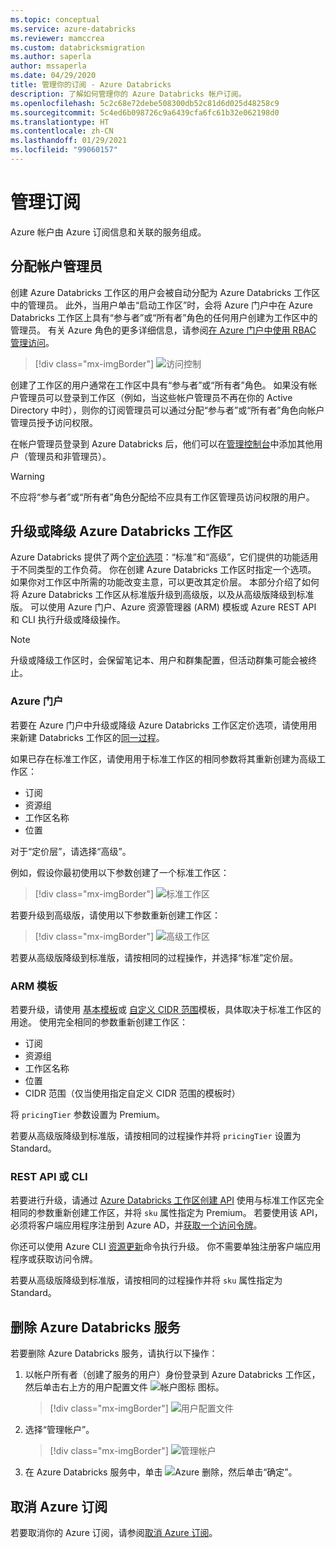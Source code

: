 ```yaml
---
ms.topic: conceptual
ms.service: azure-databricks
ms.reviewer: mamccrea
ms.custom: databricksmigration
ms.author: saperla
author: mssaperla
ms.date: 04/29/2020
title: 管理你的订阅 - Azure Databricks
description: 了解如何管理你的 Azure Databricks 帐户订阅。
ms.openlocfilehash: 5c2c68e72debe508300db52c81d6d025d48258c9
ms.sourcegitcommit: 5c4ed6b098726c9a6439cfa6fc61b32e062198d0
ms.translationtype: HT
ms.contentlocale: zh-CN
ms.lasthandoff: 01/29/2021
ms.locfileid: "99060157"
---
```

# <a name="manage-your-subscription"></a>管理订阅

Azure 帐户由 Azure 订阅信息和关联的服务组成。

## <a name="assign-account-admins"></a><a id="assign-account-admins"> </a><a id="assign-initial-account-admins"> </a>分配帐户管理员

创建 Azure Databricks 工作区的用户会被自动分配为 Azure Databricks 工作区中的管理员。 此外，当用户单击“启动工作区”时，会将 Azure 门户中在 Azure Databricks 工作区上具有“参与者”或“所有者”角色的任何用户创建为工作区中的管理员。 有关 Azure 角色的更多详细信息，请参阅[在 Azure 门户中使用 RBAC 管理访问](/role-based-access-control/role-assignments-portal)。

> [!div class="mx-imgBorder"]
> ![访问控制](../../_static/images/admin-settings/azure-portal-iam-permissions.png)

创建了工作区的用户通常在工作区中具有“参与者”或“所有者”角色。
如果没有帐户管理员可以登录到工作区（例如，当这些帐户管理员不再在你的 Active Directory 中时），则你的订阅管理员可以通过分配“参与者”或“所有者”角色向帐户管理员授予访问权限。

在帐户管理员登录到 Azure Databricks 后，他们可以在[管理控制台](../admin-console.md)中添加其他用户（管理员和非管理员）。

> [!WARNING]
>
> 不应将“参与者”或“所有者”角色分配给不应具有工作区管理员访问权限的用户。

## <a name="upgrade-or-downgrade-an-azure-databricks-workspace"></a><a id="upgrade-downgrade"> </a><a id="upgrade-or-downgrade-an-azure-databricks-workspace"> </a>升级或降级 Azure Databricks 工作区

Azure Databricks 提供了两个[定价选项](https://www.azure.cn/pricing/details/databricks/)：“标准”和“高级”，它们提供的功能适用于不同类型的工作负荷。 你在创建 Azure Databricks 工作区时指定一个选项。 如果你对工作区中所需的功能改变主意，可以更改其定价层。 本部分介绍了如何将 Azure Databricks 工作区从标准版升级到高级版，以及从高级版降级到标准版。 可以使用 Azure 门户、Azure 资源管理器 (ARM) 模板或 Azure REST API 和 CLI 执行升级或降级操作。

> [!NOTE]
>
> 升级或降级工作区时，会保留笔记本、用户和群集配置，但活动群集可能会被终止。

### <a name="azure-portal"></a>Azure 门户

若要在 Azure 门户中升级或降级 Azure Databricks 工作区定价选项，请使用用来新建 Databricks 工作区的[同一过程](/azure-databricks/quickstart-create-databricks-workspace-portal)。

如果已存在标准工作区，请使用用于标准工作区的相同参数将其重新创建为高级工作区：

* 订阅
* 资源组
* 工作区名称
* 位置

对于“定价层”，请选择“高级”。

例如，假设你最初使用以下参数创建了一个标准工作区：

> [!div class="mx-imgBorder"]
> ![标准工作区](../../_static/images/account-settings/standard-ws.png)

若要升级到高级版，请使用以下参数重新创建工作区：

> [!div class="mx-imgBorder"]
> ![高级工作区](../../_static/images/account-settings/upgrade-to-premium-ws.png)

若要从高级版降级到标准版，请按相同的过程操作，并选择“标准”定价层。

### <a name="arm-template"></a>ARM 模板

若要升级，请使用 [基本模板](https://azure.microsoft.com/resources/templates/101-databricks-workspace/)或 [自定义 CIDR 范围](https://azure.microsoft.com/resources/templates/101-databricks-workspace-with-custom-vnet-address/)模板，具体取决于标准工作区的用途。 使用完全相同的参数重新创建工作区：

* 订阅
* 资源组
* 工作区名称
* 位置
* CIDR 范围（仅当使用指定自定义 CIDR 范围的模板时）

将 ``pricingTier`` 参数设置为 Premium。

若要从高级版降级到标准版，请按相同的过程操作并将 ``pricingTier`` 设置为 Standard。

### <a name="rest-api-or-cli"></a>REST API 或 CLI

若要进行升级，请通过 [Azure Databricks 工作区创建 API](https://docs.microsoft.com/rest/api/databricks/workspaces/createorupdate) 使用与标准工作区完全相同的参数重新创建工作区，并将 ``sku`` 属性指定为 Premium。 若要使用该 API，必须将客户端应用程序注册到 Azure AD，并[获取一个访问令牌](https://docs.microsoft.com/rest/api/azure/)。

你还可以使用 Azure CLI [资源更新](https://docs.microsoft.com/cli/azure/resource?view=azure-cli-latest#az-resource-update)命令执行升级。 你不需要单独注册客户端应用程序或获取访问令牌。

若要从高级版降级到标准版，请按相同的过程操作并将 `sku` 属性指定为 Standard。

## <a name="delete-an-azure-databricks-service"></a>删除 Azure Databricks 服务

若要删除 Azure Databricks 服务，请执行以下操作：

1. 以帐户所有者（创建了服务的用户）身份登录到 Azure Databricks 工作区，然后单击右上方的用户配置文件 ![帐户图标](../../_static/images/icons/account-icon.png) 图标。

   > [!div class="mx-imgBorder"]
   > ![用户配置文件](../../_static/images/account-settings/manage-account.png)

2. 选择“管理帐户”。

   > [!div class="mx-imgBorder"]
   > ![管理帐户](../../_static/images/account-settings/azure-databricks-service.png)

3. 在 Azure Databricks 服务中，单击 ![Azure 删除](../../_static/images/account-settings/azure-delete.png)，然后单击“确定”。

## <a name="cancel-an-azure-subscription"></a>取消 Azure 订阅

若要取消你的 Azure 订阅，请参阅[取消 Azure 订阅](/billing/billing-how-to-cancel-azure-subscription)。